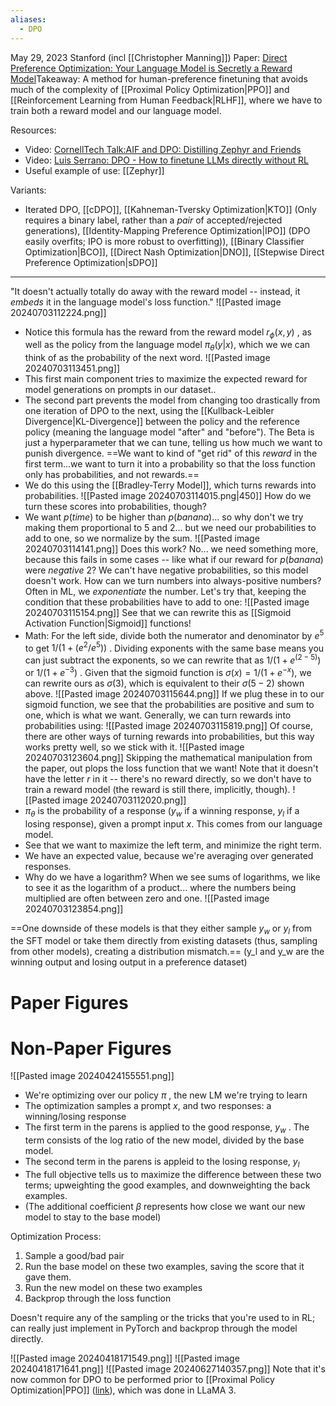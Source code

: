 ```yaml
---
aliases:
  - DPO
---
```

May 29, 2023
Stanford (incl [[Christopher Manning]])
Paper: [Direct Preference Optimization: Your Language Model is Secretly a Reward Model](https://arxiv.org/abs/2305.18290)Takeaway: A method for human-preference finetuning that avoids much of the complexity of [[Proximal Policy Optimization|PPO]] and [[Reinforcement Learning from Human Feedback|RLHF]], where we have to train both a reward model and our language model.

Resources:
- Video: [CornellTech Talk:AIF and DPO: Distilling Zephyr and Friends](https://youtu.be/cuObPxCOBCw?si=JSgXQGcareJU2mJd)
- Video: [Luis Serrano: DPO - How to finetune LLMs directly without RL](https://www.youtube.com/watch?v=k2pD3k1485A)
- Useful example of use: [[Zephyr]]

Variants: 
- Iterated DPO, [[cDPO]], [[Kahneman-Tversky Optimization|KTO]] (Only requires a binary label, rather than a *pair* of accepted/rejected generations), [[Identity-Mapping Preference Optimization|IPO]] (DPO easily overfits; IPO is more robust to overfitting)), [[Binary Classifier Optimization|BCO]], [[Direct Nash Optimization|DNO]], [[Stepwise Direct Preference Optimization|sDPO]]

----

"It doesn't actually totally do away with the reward model -- instead, it *embeds* it in the language model's loss function."
![[Pasted image 20240703112224.png]]
- Notice this formula has the reward from the reward model $r_{\phi}(x,y)$ , as well as the policy from the language model $\pi_{\theta}(y|x)$, which we we can think of as the probability of the next word.
![[Pasted image 20240703113451.png]]
- This first main component tries to maximize the expected reward for model generations on prompts in our dataset..
- The second part prevents the model from changing too drastically from one iteration of DPO to the next, using the [[Kullback-Leibler Divergence|KL-Divergence]] between the policy and the reference policy (meaning the language model "after" and "before"). The Beta is just a hyperparameter that we can tune, telling us how much we want to punish divergence.
==We want to kind of "get rid" of this *reward* in the first term...we want to turn it into a probability so that the loss function only has probabilities, and not rewards.==
- We do this using the [[Bradley-Terry Model]], which turns rewards into probabilities.
![[Pasted image 20240703114015.png|450]]
How do we turn these scores into probabilities, though?
- We want $p(time)$ to be higher than $p(banana)$... so why don't we try making them proportional to 5 and 2... but we need our probabilities to add to one, so we normalize by the sum.
![[Pasted image 20240703114141.png]]
Does this work? No... we need something more, because this fails in some cases -- like what if our reward for $p(banana)$ were *negative* 2? We can't have negative probabilities, so this model doesn't work.
How can we turn numbers into always-positive numbers? Often in ML, we *exponentiate* the number. Let's try that, keeping the condition that these probabilities have to add to one:
![[Pasted image 20240703115154.png]]
See that we can rewrite this as [[Sigmoid Activation Function|Sigmoid]] functions!
- Math: For the left side, divide both the numerator and denominator by $e^5$ to get $1/(1+(e^2/e^5))$ . Dividing exponents with the same base means you can just subtract the exponents, so we can rewrite that as $1/(1+e^{(2-5)})$  or $1/(1+e^{-3})$ . Given that the sigmoid function is $\sigma(x) = 1/(1+e^{-x})$, we can rewrite ours as $\sigma(3)$, which is equivalent to their $\sigma(5-2)$ shown above.
![[Pasted image 20240703115644.png]]
If we plug these in to our sigmoid function, we see that the probabilities are positive and sum to one, which is what we want. Generally, we can turn rewards into probabilities using:
![[Pasted image 20240703115819.png]]
Of course, there are other ways of turning rewards into probabilities, but this way works pretty well, so we stick with it.
![[Pasted image 20240703123604.png]]
Skipping the mathematical manipulation from the paper, out plops the loss function that we want! Note that it doesn't have the letter $r$ in it -- there's no reward directly, so we don't have to train a reward model (the reward is still there, implicitly, though).
![[Pasted image 20240703112020.png]]
- $\pi_{\theta}$ is the probability of a response ($y_w$ if a winning response, $y_l$ if a losing response), given a prompt input $x$. This comes from our language model.
- See that we want to maximize the left term, and minimize the right term. 
- We have an expected value, because we're averaging over generated responses.
- Why do we have a logarithm? When we see sums of logarithms, we like to see it as the logarithm of a product... where the numbers being multiplied are often between zero and one. 
![[Pasted image 20240703123854.png]]




==One downside of these models is that they either sample $y_w$ or $y_l$ from the SFT model or take them directly from existing datasets (thus, sampling from other models), creating a distribution mismatch.==
(y_l and y_w are the winning output and losing output in a preference dataset)




# Paper Figures

# Non-Paper Figures

![[Pasted image 20240424155551.png]]
- We're optimizing over our policy $\pi$ , the new LM we're trying to learn
- The optimization samples a prompt $x$, and two responses: a winning/losing response
- The first term in the parens is applied to the good response, $y_w$ . The term consists of the log ratio of the new model, divided by the base model.
- The second term in the parens is appleid to the losing response, $y_l$ 
- The full objective tells us to maximize the difference between these two terms; upweighting the good examples, and downweighting the back examples.
- (The additional coefficient $\beta$  represents how close we want our new model to stay to the base model)

Optimization Process:
1. Sample a good/bad pair
2. Run the base model on these two examples, saving the score that it gave them.
3. Run the new model on these two examples
4. Backprop through the loss function

Doesn't require any of the sampling or the tricks that you're used to in RL; can really just implement in PyTorch and backprop through the model directly.


![[Pasted image 20240418171549.png]]
![[Pasted image 20240418171641.png]]
![[Pasted image 20240627140357.png]]
Note that it's  now common for DPO to be performed prior to [[Proximal Policy Optimization|PPO]] ([link](https://www.interconnects.ai/p/rlhf-roundup-2024)), which was done in LLaMA 3.
